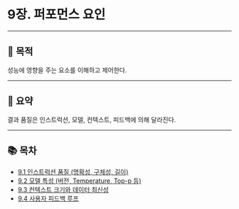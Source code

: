 # 9장. 퍼포먼스 요인

---

## 🎯 목적
성능에 영향을 주는 요소를 이해하고 제어한다.

---

## 📌 요약
결과 품질은 인스트럭션, 모델, 컨텍스트, 피드백에 의해 달라진다.

---

## 📚 목차
- [9.1 인스트럭션 품질 (명확성, 구체성, 길이)](./9-1-instruction-quality.md)
- [9.2 모델 특성 (버전, Temperature, Top-p 등)](./9-2-model-params.md)
- [9.3 컨텍스트 크기와 데이터 최신성](./9-3-context-freshness.md)
- [9.4 사용자 피드백 루프](./9-4-user-feedback.md)
